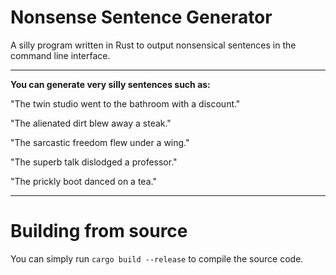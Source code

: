 # Nonsense Sentence Generator
A silly program written in Rust to output nonsensical sentences in the command line interface.

---
**You can generate very silly sentences such as:**

"The twin studio went to the bathroom with a discount."

"The alienated dirt blew away a steak."

"The sarcastic freedom flew under a wing."

"The superb talk dislodged a professor."

"The prickly boot danced on a tea."

---
# Building from source
You can simply run `cargo build --release` to compile the source code.
